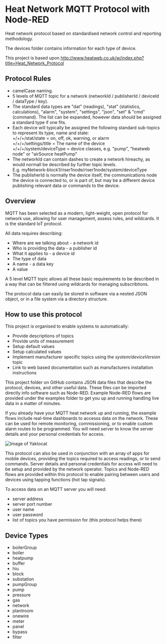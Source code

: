 # Heat Network MQTT Protocol with Node-RED
Heat network protocol based on standardised network control and reporting methodology.

The devices folder contains information for each type of device.

This project is based upon http://www.heatweb.co.uk/w/index.php?title=Heat_Network_Protocol


## Protocol Rules

* camelCase naming.
* 5 levels of MQTT topic for a network (networkId / publisherId / deviceId / dataType / key).
* The standard data types are "dat" (readings), "stat" (statistics, calculations), "alarm", "system", "settings", "json", "set" & "cmd" (command). The list can be expanded, however data should be assigned a standard type if one fits.
* Each device will typically be assigned the following standard sub-topics to represent its type, name and state:<br>
  +/+/+/stat/state = on, off, ok, warning, or alarm<br>
  +/+/+/settings/title = The name of the device<br>
  +/+/+/system/deviceType = device classes, e.g. "pump", "heatweb node" or "airSource heatPump"
* The networkId can contain dashes to create a network hireachy, as would normall be described by further topic levels. <br>
  E.g. myNetwork-block1/riser1node/riser1node/system/deviceType
* The publisherId is normally the device itself, the communications node the device is connected to, or is part of, but may be a different device publishing relevant data or commands to the device.


## Overview

MQTT has been selected as a modern, light-weight, open protocol for network use, allowing for user management, assess rules, and wildcards. It is the standard IoT protocol.

All data requires describing:

* Where are we talking about - a network id 
* Who is providing the data - a publisher id
* What it applies to - a device id
* The type of data 
* A name - a data key
* A value

A 5 level MQTT topic allows all these basic requirements to be described in a way that can be filtered using wildcards for managing subscribtions.

The protocol data can easily be stored in software via a nested JSON object, or in a file system via a directory structure.

## How to use this protocol

This project is organised to enable systems to automatically:

* Provide descriptions of topics
* Provide units of measurement
* Setup default values
* Setup calculated values
* Implement manufacturer specific topics using the *system/deviceVersion* topic
* Link to web based documentation such as manufacturers installation instructions

This project folder on GitHub contains JSON data files that describe the protocol, devices, and other useful data.  These files can be imported directly info software such as Node-RED. Example Node-RED flows are provided under the examples folder to get you up and running handling live data in a matter of minutes. 

If you already have your MQTT heat network up and running, the example flows include real-time dashboards to accesss data on the network. These can be used for remote monitoring, commissioning, or to enable custom alarm routes to be programmed.  You will need server to know the server details and your personal credentials for access.

![Image of Yaktocat](https://www.heatweb.co.uk/w/images/6/6b/Dashd1.jpg)

This protocol can also be used in conjunction with an array of apps for mobile devices, providing the topics required to access readings, or to send commands. Server details and personal credentials for access will need to be setup and provided by the network operator. Topics and Node-RED flows are provided within this protocol to enable pairing between users and devices using tapping functions (hot tap signals).

To access data on an MQTT server you will need:

* server address
* server port number
* user name
* user password
* list of topics you have permission for (this protocol helps there) 

## Device Types

* boilerGroup
* boiler
* heatpump
* buffer
* hiu
* block
* substation
* pumpGroup
* pump
* pressure
* gas
* network
* plantroom
* onewire
* meter
* panel
* bypass
* filter

